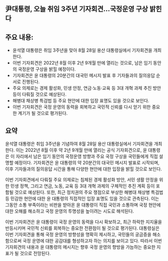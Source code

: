## 尹대통령, 오늘 취임 3주년 기자회견…국정운영 구상 밝힌다

## 주요 내용:
*   윤석열 대통령은 취임 3주년을 맞아 8월 28일 용산 대통령실에서 기자회견을 개최한다.
*   이번 기자회견은 2022년 8월 이후 2년 9개월 만에 열리는 것으로, 남은 임기 동안의 국정운영 구상을 밝힐 예정이다.
*   기자회견은 윤 대통령의 20분간의 대국민 메시지 발표 후 기자들과의 질의응답 순서로 진행된다.
*   주요 의제로는 경제 활성화, 민생 안정, 연금·노동·교육 등 3대 개혁 과제 추진 방안 등이 다뤄질 것으로 예상된다.
*   해병대 채상병 특검법 등 주요 현안에 대한 입장 표명도 있을 것으로 보인다.
*   이번 기자회견은 국정 운영의 동력을 회복하고 국민적 신뢰를 다시 얻기 위한 중요한 계기가 될 것으로 평가된다.

## 요약

윤석열 대통령은 취임 3주년을 기념하여 8월 28일 용산 대통령실에서 기자회견을 개최한다. 이는 2022년 8월 이후 약 2년 9개월 만에 열리는 공식 기자회견으로, 윤 대통령은 이 자리에서 남은 임기 동안의 국정운영 방향과 주요 국정 구상을 국민들에게 직접 설명할 예정이다. 기자회견은 윤 대통령의 약 20분간의 대국민 메시지 발표로 시작되며, 이후 기자들과의 질의응답 시간을 통해 다양한 현안에 대한 입장을 밝힐 것으로 보인다.

이번 기자회견에서 다뤄질 주요 의제로는 침체된 경제 활성화 방안, 서민 생활 안정을 위한 민생 정책, 그리고 연금, 노동, 교육 등 3대 개혁 과제의 구체적인 추진 계획 등이 포함될 것으로 예상된다. 또한, 최근 정치권의 주요 쟁점으로 부상한 해병대 채상병 특검법 등 민감한 현안에 대한 윤 대통령의 직접적인 입장 표명도 있을 것으로 관측된다. 이는 그동안 소통 부족이라는 비판을 받아온 윤 대통령이 직접 국민과 소통하며 국정 현안에 대한 오해를 해소하고 국정 운영의 투명성을 높이려는 시도로 해석된다.

이번 기자회견은 윤 대통령이 국정 운영의 동력을 다시 확보하고, 최근 하락한 지지율을 반등시키며 국민적 신뢰를 회복하는 중요한 전환점이 될 것으로 평가된다. 대통령실은 이번 기자회견을 통해 국정 운영의 방향성을 명확히 제시하고, 국민들의 궁금증을 해소함으로써 국정 운영에 대한 공감대를 형성하고자 하는 의지를 보이고 있다. 따라서 이번 기자회견의 내용과 윤 대통령의 메시지는 향후 국정 운영의 향방을 가늠하는 중요한 지표가 될 것으로 전망된다.